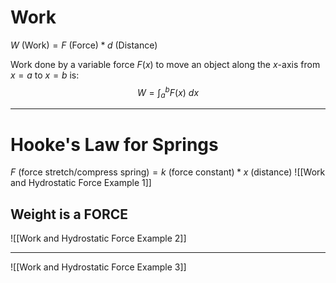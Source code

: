 # Work
$W~\text{(Work)}=F~\text{(Force)}*d~\text{(Distance)}$

Work done by a variable force $F(x)$ to move an object along the $x$-axis from $x=a$ to $x=b$ is: $$W=\int^b_a F(x)~dx$$

---
# Hooke's Law for Springs
$F~\text{(force stretch/compress spring)}=k~\text{(force constant)} * x~\text{(distance)}$
![[Work and Hydrostatic Force Example 1]]
## Weight is a FORCE
![[Work and Hydrostatic Force Example 2]]

---
![[Work and Hydrostatic Force Example 3]]